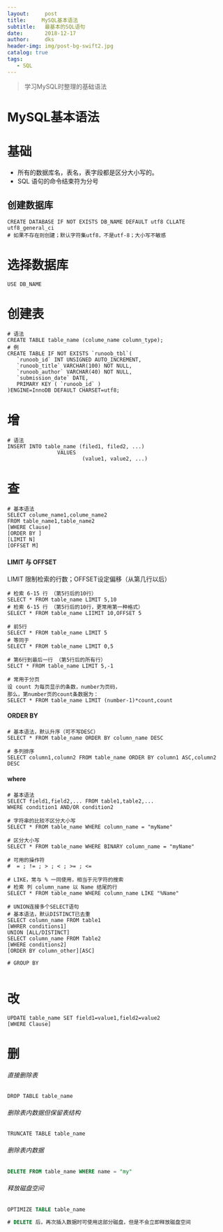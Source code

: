 ```yaml
---
layout:     post
title:     MySQL基本语法
subtitle:   最基本的SQL语句
date:       2018-12-17
author:     dks
header-img: img/post-bg-swift2.jpg
catalog: true
tags:
   - SQL
---
```


>学习MySQL时整理的基础语法


# MySQL基本语法

# 基础

- 所有的数据库名，表名，表字段都是区分大小写的。
- SQL 语句的命令结束符为分号 

## 创建数据库 

```
CREATE DATABASE IF NOT EXISTS DB_NAME DEFAULT utf8 CLLATE utf8_general_ci
# 如果不存在则创建；默认字符集utf8，不是utf-8；大小写不敏感

```

# 选择数据库

```
USE DB_NAME 
```

# 创建表

```
# 语法
CREATE TABLE table_name (colume_name column_type);
# 例
CREATE TABLE IF NOT EXISTS `runoob_tbl`(
   `runoob_id` INT UNSIGNED AUTO_INCREMENT,
   `runoob_title` VARCHAR(100) NOT NULL,
   `runoob_author` VARCHAR(40) NOT NULL,
   `submission_date` DATE,
   PRIMARY KEY ( `runoob_id` )
)ENGINE=InnoDB DEFAULT CHARSET=utf8;
```



# 增
```
# 语法
INSERT INTO table_name (filed1, filed2, ...)
				VALUES
						(value1, value2, ...)

```
# 查
```
# 基本语法
SELECT colume_name1,colume_name2
FROM table_name1,table_name2
[WHERE Clause]
[ORDER BY ]
[LIMIT N]
[OFFSET M]
```

#### LIMIT 与 OFFSET
LIMIT 限制检索的行数；OFFSET设定偏移（从第几行以后）
```
# 检索 6-15 行 （第5行后的10行）
SELECT * FROM table_name LIMIT 5,10 
# 检索 6-15 行 （第5行后的10行，更常用第一种格式）
SELECT * FROM table_name LIIMIT 10,OFFSET 5

# 前5行
SELECT * FROM table_name LIMIT 5
# 等同于
SELECT * FROM table_name LIMIT 0,5

# 第6行到最后一行 （第5行后的所有行）
SELCT * FROM table_name LIMIT 5,-1

# 常用于分页
设 count 为每页显示的条数，number为页码，
那么，第number页的count条数据为：
SELECT * FROM table_name LIMIT (number-1)*count,count
```

#### ORDER BY
```
# 基本语法，默认升序（可不写DESC）
SELECT * FROM table_name ORDER BY column_name DESC

# 多列排序
SELECT column1,column2 FROM table_name ORDER BY column1 ASC,column2 DESC 

```

#### where
```
# 基本语法
SELECT field1,field2,... FROM table1,table2,...
WHERE condition1 AND/OR condition2

# 字符串的比较不区分大小写
SELECT * FROM table_name WHERE column_name = "myName"

# 区分大小写
SELECT * FROM table_name WHERE BINARY column_name = "myName"

# 可用的操作符
#  = ; != ; > ; < ; >= ; <=  

# LIKE，常与 % 一同使用，相当于元字符的搜索
# 检索 列 column_name 以 Name 结尾的行
SELECT * FROM table_name WHERE column_name LIKE "%Name"

# UNION连接多个SELECT语句
# 基本语法，默认DISTINCT已去重
SELECT column_name FROM table1
[WHRER conditions1]
UNION [ALL/DISTINCT]
SELECT column_name FROM Table2
[WHERE conditions2]
[ORDER BY column_other][ASC]

# GROUP BY 


```

# 改
```
UPDATE table_name SET field1=value1,field2=value2
[WHERE Clause]

```


# 删

###### 直接删除表

```
DROP TABLE table_name
```

###### 删除表内数据但保留表结构

```
TRUNCATE TABLE table_name
```

###### 删除表内数据

```sql
DELETE FROM table_name WHERE name = "my" 
```

###### 释放磁盘空间

```sql
OPTIMIZE TABLE table_name

# DELETE 后，再次插入数据时可使用这部分磁盘，但是不会立即释放磁盘空间
```



